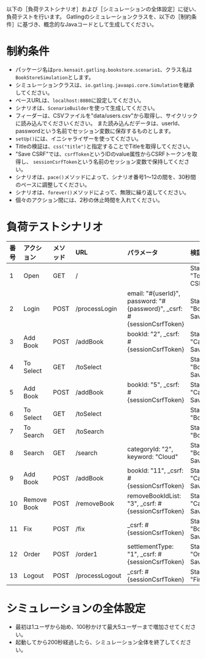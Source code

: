 以下の［負荷テストシナリオ］および［シミュレーションの全体設定］に従い、負荷テストを行います。
Gatlingのシミュレーションクラスを、以下の［制約条件］に基づき、概念的なJavaコードとして生成してください。

# 制約条件

* パッケージ名は`pro.kensait.gatling.bookstore.scenario1`、クラス名は`BookStoreSimulation`とします。
* シミュレーションクラスは、`io.gatling.javaapi.core.Simulation`を継承してください。
* ベースURLは、`localhost:8080`に設定してください。
* シナリオは、`ScenarioBuilder`を使って生成してください。
* フィーダーは、CSVファイルを"data/users.csv"から取得し、サイクリックに読み込んでくださいください。
  また読み込んだデータは、userId、passwordという名前でセッション変数に保存するものとします。
* `setUp()`には、イニシャライザーを使ってください。
* Titleの検証は、`css("title")`と指定することでTitleを取得してください。
* "Save CSRF"では、`csrfToken`というIDのvalue属性からCSRFトークンを取得し、
  `sessionCsrfToken`という名前のセッション変数で保持してください。
* シナリオは、`pace()`メソッドによって、シナリオ番号1～12の間を、30秒間のペースに調整してください。
* シナリオは、`forever()`メソッドによって、無限に繰り返してください。
* 個々のアクション間には、2秒の休止時間を入れてください。

# 負荷テストシナリオ

|番号|アクション|メソッド|URL|パラメータ|検証|
|:--|:--|:--|:--|:--|:--|
|1|Open|GET|/||Status: 200, Title: "TopPage", Save CSRF|
|2|Login|POST|/processLogin|email: "#{userId}", password: "#{password}", _csrf: #{sessionCsrfToken}|Status: 200, Title: "BookSelectPage", Save CSRF|
|3|Add Book|POST|/addBook|bookId: "2", _csrf: #{sessionCsrfToken}|Status: 200, Title: "CartViewPage", Save CSRF|
|4|To Select|GET|/toSelect||Status: 200, Title: "BookSelectPage", Save CSRF|
|5|Add Book|POST|/addBook|bookId: "5", _csrf: #{sessionCsrfToken}|Status: 200, Title: "CartViewPage", Save CSRF|
|6|To Select|GET|/toSelect||Status: 200, Title: "BookSelectPage"|
|7|To Search|GET|/toSearch||Status: 200, Title: "BookSearchPage"|
|8|Search|GET|/search|categoryId: "2", keyword: "Cloud"|Status: 200, Title: "BookSelectPage", Save CSRF|
|9|Add Book|POST|/addBook|bookId: "11", _csrf: #{sessionCsrfToken}|Status: 200, Title: "CartViewPage", Save CSRF|
|10|Remove Book|POST|/removeBook|removeBookIdList: "3", _csrf: #{sessionCsrfToken}|Status: 200, Title: "CartViewPage", Save CSRF|
|11|Fix|POST|/fix|_csrf: #{sessionCsrfToken}|Status: 200, Title: "BookOrderPage", Save CSRF|
|12|Order|POST|/order1|settlementType: "1", _csrf: #{sessionCsrfToken}|Status: 200, Title: "OrderSuccessPage", Save CSRF|
|13|Logout|POST|/processLogout|_csrf: #{sessionCsrfToken}|Status: 200, Title: "FinishPage"|

# シミュレーションの全体設定

* 最初は1ユーザから始め、100秒かけて最大5ユーザーまで増加させてください。
* 起動してから200秒経過したら、シミュレーション全体を終了してください。
